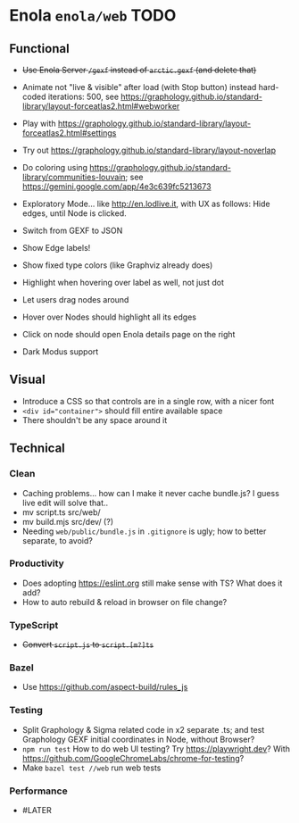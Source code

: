 <!--
    SPDX-License-Identifier: Apache-2.0

    Copyright 2025 The Enola <https://enola.dev> Authors

    Licensed under the Apache License, Version 2.0 (the "License");
    you may not use this file except in compliance with the License.
    You may obtain a copy of the License at

        https://www.apache.org/licenses/LICENSE-2.0

    Unless required by applicable law or agreed to in writing, software
    distributed under the License is distributed on an "AS IS" BASIS,
    WITHOUT WARRANTIES OR CONDITIONS OF ANY KIND, either express or implied.
    See the License for the specific language governing permissions and
    limitations under the License.
-->

# Enola `enola/web` TODO

## Functional

* ~~Use Enola Server `/gexf` instead of `arctic.gexf` (and delete that)~~
* Animate not "live & visible" after load (with Stop button) instead hard-coded iterations: 500,
  see https://graphology.github.io/standard-library/layout-forceatlas2.html#webworker
* Play with https://graphology.github.io/standard-library/layout-forceatlas2.html#settings
* Try out https://graphology.github.io/standard-library/layout-noverlap
* Do coloring using https://graphology.github.io/standard-library/communities-louvain; see https://gemini.google.com/app/4e3c639fc5213673

* Exploratory Mode... like http://en.lodlive.it, with UX as follows: Hide edges, until Node is clicked.

* Switch from GEXF to JSON
* Show Edge labels!
* Show fixed type colors (like Graphviz already does)

* Highlight when hovering over label as well, not just dot
* Let users drag nodes around
* Hover over Nodes should highlight all its edges
* Click on node should open Enola details page on the right
* Dark Modus support

## Visual

* Introduce a CSS so that controls are in a single row, with a nicer font
* `<div id="container">` should fill entire available space
* There shouldn't be any space around it

## Technical

### Clean

* Caching problems... how can I make it never cache bundle.js? I guess live edit will solve that..
* mv script.ts src/web/
* mv build.mjs src/dev/ (?)
* Needing `web/public/bundle.js` in `.gitignore` is ugly; how to better separate, to avoid?

### Productivity

* Does adopting https://eslint.org still make sense with TS? What does it add?
* How to auto rebuild & reload in browser on file change?

### TypeScript

* ~~Convert `script.js` to `script.[m?]ts`~~

### Bazel

* Use https://github.com/aspect-build/rules_js

### Testing

* Split Graphology & Sigma related code in x2 separate .ts; and test Graphology GEXF initial coordinates in Node, without Browser?
* `npm run test` How to do web UI testing? Try https://playwright.dev? With https://github.com/GoogleChromeLabs/chrome-for-testing?
* Make `bazel test //web` run web tests

### Performance

* #LATER
